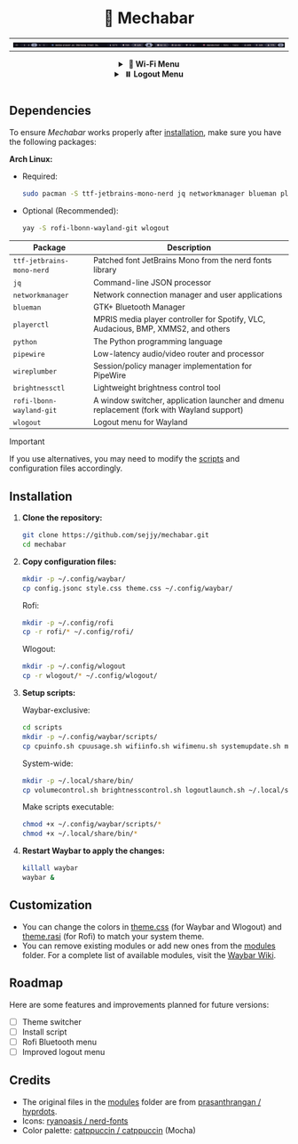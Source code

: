 <h1 align="center" style="border-style: none;">🤖 Mechabar</h1>

<div align="center">
  <table>
    <tr>
      <td><img src="assets/v1.0.0.png" alt="Preview 1" /></td>
    </tr>
  </table>
</div>

<div align="center">
  <details>
    <summary><strong>&nbsp;🛜 Wi-Fi Menu</strong></summary>
    <br />
    <table>
      <tr>
        <td><img src="assets/wifi-1.0.png" alt="Wi-Fi Menu" /></td>
      </tr>
      <tr>
        <td><img src="assets/wifi-1.1.png" alt="Wi-Fi Menu" /></td>
      </tr>
    </table>
  </details>
</div>

<div align="center">
  <details>
    <summary><strong>&nbsp;⏸️ Logout Menu</strong></summary>
    <br />
    <table>
      <tr>
        <td><img src="assets/logout-1.0.png" alt="Logout Menu 1" /></td>
      </tr>
      <tr>
        <td><img src="assets/logout-2.0.png" alt="Logout Menu 2" /></td>
      </tr>
    </table>
  </details>
</div>

#

## Dependencies

To ensure _Mechabar_ works properly after [installation](#installation), make sure you have the following packages:

**Arch Linux:**

- Required:

  ```bash
  sudo pacman -S ttf-jetbrains-mono-nerd jq networkmanager blueman playerctl python pipewire wireplumber brightnessctl
  ```

- Optional (Recommended):

  ```bash
  yay -S rofi-lbonn-wayland-git wlogout
  ```

| Package                   | Description                                                                               |
| ------------------------- | ----------------------------------------------------------------------------------------- |
| `ttf-jetbrains-mono-nerd` | Patched font JetBrains Mono from the nerd fonts library                                   |
| `jq`                      | Command-line JSON processor                                                               |
| `networkmanager`          | Network connection manager and user applications                                          |
| `blueman`                 | GTK+ Bluetooth Manager                                                                    |
| `playerctl`               | MPRIS media player controller for Spotify, VLC, Audacious, BMP, XMMS2, and others         |
| `python`                  | The Python programming language                                                           |
| `pipewire`                | Low-latency audio/video router and processor                                              |
| `wireplumber`             | Session/policy manager implementation for PipeWire                                        |
| `brightnessctl`           | Lightweight brightness control tool                                                       |
| `rofi-lbonn-wayland-git`  | A window switcher, application launcher and dmenu replacement (fork with Wayland support) |
| `wlogout`                 | Logout menu for Wayland                                                                   |

> [!IMPORTANT]
> If you use alternatives, you may need to modify the [scripts](/scripts/) and configuration files accordingly.

## Installation

1. **Clone the repository:**

   ```bash
   git clone https://github.com/sejjy/mechabar.git
   cd mechabar
   ```

2. **Copy configuration files:**

   ```bash
   mkdir -p ~/.config/waybar/
   cp config.jsonc style.css theme.css ~/.config/waybar/
   ```

   Rofi:

   ```bash
   mkdir -p ~/.config/rofi
   cp -r rofi/* ~/.config/rofi/
   ```

   Wlogout:

   ```bash
   mkdir -p ~/.config/wlogout
   cp -r wlogout/* ~/.config/wlogout/
   ```

3. **Setup scripts:**

   Waybar-exclusive:

   ```bash
   cd scripts
   mkdir -p ~/.config/waybar/scripts/
   cp cpuinfo.sh cpuusage.sh wifiinfo.sh wifimenu.sh systemupdate.sh mediaplayer.py ~/.config/waybar/scripts/
   ```

   System-wide:

   ```bash
   mkdir -p ~/.local/share/bin/
   cp volumecontrol.sh brightnesscontrol.sh logoutlaunch.sh ~/.local/share/bin/
   ```

   Make scripts executable:

   ```bash
   chmod +x ~/.config/waybar/scripts/*
   chmod +x ~/.local/share/bin/*
   ```

4. **Restart Waybar to apply the changes:**

   ```bash
   killall waybar
   waybar &
   ```

## Customization

- You can change the colors in [theme.css](/theme.css) (for Waybar and Wlogout) and [theme.rasi](/rofi/theme.rasi) (for Rofi) to match your system theme.
- You can remove existing modules or add new ones from the [modules](/modules/) folder. For a complete list of available modules, visit the [Waybar Wiki](https://github.com/Alexays/Waybar/wiki).

## Roadmap

Here are some features and improvements planned for future versions:

- [ ] Theme switcher
- [ ] Install script
- [ ] Rofi Bluetooth menu
- [ ] Improved logout menu

## Credits

- The original files in the [modules](/modules/) folder are from [prasanthrangan / hyprdots](https://github.com/prasanthrangan/hyprdots).
- Icons: [ryanoasis / nerd-fonts](https://github.com/ryanoasis/nerd-fonts)
- Color palette: [catppuccin / catppuccin](https://github.com/catppuccin/catppuccin) (Mocha)
